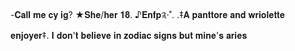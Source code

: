 -𝐂𝐚𝐥𝐥 𝐦𝐞 𝐜𝐲 𝐢𝐠?
★𝐒𝐡𝐞/𝐡𝐞𝐫
𝟏𝟖.
♪𝐄𝐧𝐟𝐩༉‧˚.
.‡𝐀 𝐩𝐚𝐧𝐭𝐭𝐨𝐫𝐞 𝐚𝐧𝐝 𝐰𝐫𝐢𝐨𝐥𝐞𝐭𝐭𝐞 𝐞𝐧𝐣𝐨𝐲𝐞𝐫‡.
𝐈 𝐝𝐨𝐧'𝐭 𝐛𝐞𝐥𝐢𝐞𝐯𝐞 𝐢𝐧 𝐳𝐨𝐝𝐢𝐚𝐜 𝐬𝐢𝐠𝐧𝐬 𝐛𝐮𝐭 𝐦𝐢𝐧𝐞'𝐬 𝐚𝐫𝐢𝐞𝐬
